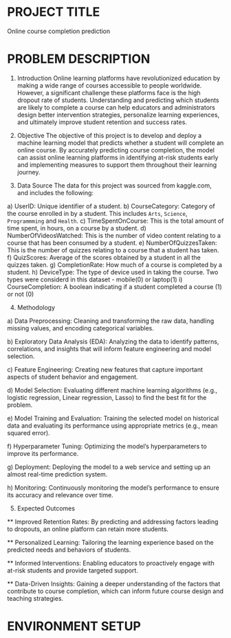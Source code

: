 # PROJECT TITLE
Online course completion prediction

# PROBLEM DESCRIPTION

1. Introduction
Online learning platforms have revolutionized education by making a wide range of courses accessible to people worldwide. However, a significant challenge these platforms face is the high dropout rate of students. Understanding and predicting which students are likely to complete a course can help educators and administrators design better intervention strategies, personalize learning experiences, and ultimately improve student retention and success rates.

2. Objective
The objective of this project is to develop and deploy a machine learning model that predicts whether a student will complete an online course. By accurately predicting course completion, the model can assist online learning platforms in identifying at-risk students early and implementing measures to support them throughout their learning journey.

3. Data Source
The data for this project was sourced from kaggle.com, and includes the following:

a) UserID: Unique identifier of a student.
b) CourseCategory: Category of the course enrolled in by a student. This includes `Arts`, `Science`, `Programmming` and `Health`.
c) TimeSpentOnCourse: This is the total amount of time spent, in hours, on a course by a student.
d) NumberOfVideosWatched: This is the number of video content relating to a course that has been consumed by a student.
e) NumberOfQuizzesTaken: This is the number of quizzes relating to a course that a student has taken.
f) QuizScores: Average of the scores obtained by a student in all the quizzes taken.
g) CompletionRate: How much of a course is completed by a student.
h) DeviceType: The type of device used in taking the course. Two types were considerd in this dataset - mobile(0) or laptop(1)
i) CourseCompletion: A boolean indicating if a student completed a course (1) or not (0)

4. Methodology

a) Data Preprocessing: Cleaning and transforming the raw data, handling missing values, and encoding categorical variables.

b) Exploratory Data Analysis (EDA): Analyzing the data to identify patterns, correlations, and insights that will inform feature engineering and model selection.

c) Feature Engineering: Creating new features that capture important aspects of student behavior and engagement.

d) Model Selection: Evaluating different machine learning algorithms (e.g., logistic regression, Linear regression, Lasso) to find the best fit for the problem.

e) Model Training and Evaluation: Training the selected model on historical data and evaluating its performance using appropriate metrics (e.g., mean squared error).

f) Hyperparameter Tuning: Optimizing the model’s hyperparameters to improve its performance.

g) Deployment: Deploying the model to a web service and setting up an almost real-time prediction system.

h) Monitoring: Continuously monitoring the model’s performance to ensure its accuracy and relevance over time.

5. Expected Outcomes

** Improved Retention Rates: By predicting and addressing factors leading to dropouts, an online platform can retain more students.

** Personalized Learning: Tailoring the learning experience based on the predicted needs and behaviors of students.

** Informed Interventions: Enabling educators to proactively engage with at-risk students and provide targeted support.

** Data-Driven Insights: Gaining a deeper understanding of the factors that contribute to course completion, which can inform future course design and teaching strategies.

# ENVIRONMENT SETUP